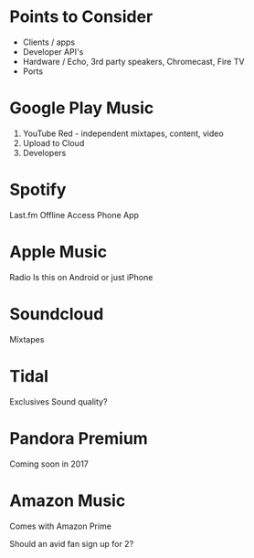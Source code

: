 # Points to Consider

* Clients / apps
* Developer API's
* Hardware / Echo, 3rd party speakers, Chromecast, Fire TV
* Ports

# Google Play Music

1. YouTube Red - independent mixtapes, content, video
1. Upload to Cloud
1. Developers

# Spotify

Last.fm
Offline Access
Phone App

# Apple Music

Radio 
Is this on Android or just iPhone

# Soundcloud

Mixtapes

# Tidal

Exclusives
Sound quality?

# Pandora Premium

Coming soon in 2017

# Amazon Music
Comes with Amazon Prime

Should an avid fan sign up for 2?

